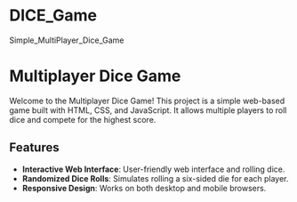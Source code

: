 # DICE_Game
Simple_MultiPlayer_Dice_Game
# Multiplayer Dice Game

Welcome to the Multiplayer Dice Game! This project is a simple web-based game built with HTML, CSS, and JavaScript. It allows multiple players to roll dice and compete for the highest score.


## Features

- **Interactive Web Interface**: User-friendly web interface and rolling dice.
- **Randomized Dice Rolls**: Simulates rolling a six-sided die for each player.
- **Responsive Design**: Works on both desktop and mobile browsers.


